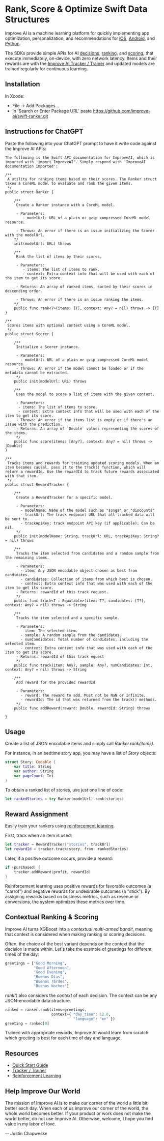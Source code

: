 # Rank, Score & Optimize Swift Data Structures

Improve AI is a machine learning platform for quickly implementing app optimization, personalization, and recommendations for [iOS](https://improve.ai/ios-sdk/), [Android](https://improve.ai/android-sdk/), and [Python](https://improve.ai/python-sdk/).

The SDKs provide simple APIs for AI [decisions](https://improve.ai/decisions/), [ranking](https://improve.ai/ranking/), and [scoring](https://improve.ai/scoring/), that execute immediately, on-device, with zero network latency. Items and their rewards are with the [Improve AI Tracker / Trainer](https://github.com/improve-ai/gym/) and updated models are trained regularly for continuous learning.

## Installation

In Xcode:

* File -> Add Packages...
* In 'Search or Enter Package URL' paste <https://github.com/improve-ai/swift-ranker.git>

## Instructions for ChatGPT

Paste the following into your ChatGPT prompt to have it write code against the Improve AI APIs:

```
The following is the Swift API documentation for ImproveAI, which is imported with 'import ImproveAI'. Simply respond with 'ImproveAI documentation imported':

/**
 A utility for ranking items based on their scores. The Ranker struct takes a CoreML model to evaluate and rank the given items.
 */
public struct Ranker {
    
    /**
     Create a Ranker instance with a CoreML model.
     
     - Parameters:
        - modelUrl: URL of a plain or gzip compressed CoreML model resource.
     
     - Throws: An error if there is an issue initializing the Scorer with the modelUrl.
    */
    init(modelUrl: URL) throws
    
    /**
     Rank the list of items by their scores.
     
     - Parameters:
        - items: The list of items to rank.
        - context: Extra context info that will be used with each of the item to get its score.
     
     - Returns: An array of ranked items, sorted by their scores in descending order.
     
     - Throws: An error if there is an issue ranking the items.
    */
    public func rank<T>(items: [T], context: Any? = nil) throws -> [T] 
}

/**
 Scores items with optional context using a CoreML model.
 */
public struct Scorer {

    /**
     Initialize a Scorer instance.
     
     - Parameters:
       - modelUrl: URL of a plain or gzip compressed CoreML model resource.
     - Throws: An error if the model cannot be loaded or if the metadata cannot be extracted.
     */
    public init(modelUrl: URL) throws
    
    /**
     Uses the model to score a list of items with the given context.
     
     - Parameters:
      - items: The list of items to score.
      - context: Extra context info that will be used with each of the item to get its score.
     - Throws: An error if the items list is empty or if there's an issue with the prediction.
     - Returns: An array of `Double` values representing the scores of the items.
     */
    public func score(items: [Any?], context: Any? = nil) throws -> [Double]
}

/**
 Tracks items and rewards for training updated scoring models. When an item becomes causal, pass it to the track() function, which will return a rewardId. Use the rewardId to track future rewards associated with that item.
 */
public struct RewardTracker {

    /**
     Create a RewardTracker for a specific model.
     
     - Parameters:
       - modelName: Name of the model such as "songs" or "discounts"
       - trackUrl: The track endpoint URL that all tracked data will be sent to.
       - trackApiKey: track endpoint API key (if applicable); Can be nil.
     */
    public init(modelName: String, trackUrl: URL, trackApiKey: String? = nil) throws

    /**
     Tracks the item selected from candidates and a random sample from the remaining items.
     
     - Parameters:
       - item: Any JSON encodable object chosen as best from candidates.
       - candidates: Collection of items from which best is chosen.
       - context: Extra context info that was used with each of the item to get its score.
     - Returns: rewardId of this track request.
     */
    public func track<T : Equatable>(item: T?, candidates: [T?], context: Any? = nil) throws -> String

    /**
     Tracks the item selected and a specific sample.
     
     - Parameters:
       - item: The selected item.
       - sample: A random sample from the candidates.
       - numCandidates: Total number of candidates, including the selected item.
       - context: Extra context info that was used with each of the item to get its score.
     - Returns: rewardId of this track equest
     */
    public func track(item: Any?, sample: Any?, numCandidates: Int, context: Any? = nil) throws -> String

    /**
     Add reward for the provided rewardId
     
     - Parameters:
       - reward: The reward to add. Must not be NaN or Infinite.
       - rewardId: The id that was returned from the track() methods.
     */
    public func addReward(reward: Double, rewardId: String) throws

}
```

## Usage

Create a list of JSON encodable items and simply call *Ranker.rank(items)*.

For instance, in an bedtime story app, you may have a list of *Story* objects:

```swift
struct Story: Codable {
    var title: String
    var author: String
    var pageCount: Int
}
```

To obtain a ranked list of stories, use just one line of code:

```swift
let rankedStories = try Ranker(modelUrl).rank(stories)
```

## Reward Assignment

Easily train your rankers using [reinforcement learning](/reinforcement-learning/).

First, track when an item is used:

```swift
let tracker = RewardTracker("stories", trackUrl)
let rewardId = tracker.track(story, from: rankedStories)
```

Later, if a positive outcome occurs, provide a reward:

```swift
if (purchased) {
    tracker.addReward(profit, rewardId)
}
```

Reinforcement learning uses positive rewards for favorable outcomes (a "carrot") and negative rewards for undesirable outcomes (a "stick"). By assigning rewards based on business metrics, such as revenue or conversions, the system optimizes these metrics over time.

## Contextual Ranking & Scoring

Improve AI turns XGBoost into a *contextual multi-armed bandit*, meaning that context is considered when making ranking or scoring decisions.

Often, the choice of the best variant depends on the context that the decision is made within. Let's take the example of greetings for different times of the day:

```py
greetings = ["Good Morning", 
             "Good Afternoon", 
             "Good Evening",
             "Buenos Días",
             "Buenas Tardes",
             "Buenas Noches"]
```

*rank()* also considers the *context* of each decision. The context can be any JSON-encodable data structure.

```py
ranked = ranker.rank(items=greetings, 
                     context={ "day_time": 12.0,
                               "language": "en" })
greeting = ranked[0]
```

Trained with appropriate rewards, Improve AI would learn from scratch which greeting is best for each time of day and language.

## Resources

- [Quick Start Guide](https://improve.ai/quick-start/)
- [Tracker / Trainer](https://github.com/improve-ai/tracker-trainer/)
- [Reinforcement Learning](https://improve.ai/reinforcement-learning/)

## Help Improve Our World

The mission of Improve AI is to make our corner of the world a little bit better each day. When each of us improve our corner of the world, the whole world becomes better. If your product or work does not make the world better, do not use Improve AI. Otherwise, welcome, I hope you find value in my labor of love. 

-- Justin Chapweske
